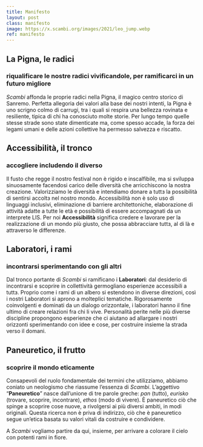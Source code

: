 ```yaml
---
title: Manifesto
layout: post
class: manifesto
image: https://x.scambi.org/images/2021/leo_jump.webp
ref: manifesto
---
```

## La Pigna, le radici

### riqualificare le nostre radici vivificandole, per ramificarci in un futuro migliore

*Scambi* affonda le proprie radici nella Pigna, il magico centro storico di Sanremo. Perfetta allegoria dei valori alla base dei nostri intenti, la Pigna è uno scrigno colmo di carrugi, tra i quali si respira una bellezza rovinata e resiliente, tipica di chi ha conosciuto molte storie. Per lungo tempo quelle stesse strade sono state dimenticate ma, come spesso accade, la forza dei legami umani e delle azioni collettive ha permesso salvezza e riscatto.

## Accessibilità, il tronco

### accogliere includendo il diverso

Il fusto che regge il nostro festival non è rigido e inscalfibile, ma si sviluppa sinuosamente facendosi carico delle diversità che arricchiscono la nostra creazione. Valorizziamo le diversità e intendiamo donare a tuttɜ la possibilità di sentirsi accoltɜ nel nostro mondo. Accessibilità non è solo uso di linguaggi inclusivi, eliminazione di barriere architettoniche, elaborazione di attività adatte a tutte le età e possibilità di essere accompagnati da un interprete LIS. <span id="anchor"></span>Per noi **Accessibilità** significa credere e lavorare per la realizzazione di un mondo più giusto, che possa abbracciare tuttɜ, al di là e attraverso le differenze.

## Laboratori, i rami

### incontrarsi sperimentando con gli altri

Dal tronco portante di *Scambi* si ramificano i **Laboratori**: dal desiderio di incontrarsi e scoprire in collettività germogliano esperienze accessibili a tuttɜ. Proprio come i rami di un albero si estendono in diverse direzioni, così i nostri Laboratori si aprono a molteplici tematiche. Rigorosamente coinvolgenti e dominati da un dialogo orizzontale, i laboratori hanno il fine ultimo di creare relazioni fra chi li vive. Personalità perite nelle più diverse discipline propongono esperienze che ci aiutano ad allargare i nostri orizzonti sperimentando con idee e cose, per costruire insieme la strada verso il domani.

## Paneuretico, il frutto

### scoprire il mondo eticamente

Consapevoli del ruolo fondamentale dei termini che utilizziamo, abbiamo coniato un neologismo che riassume l’essenza di *Scambi*. L’aggettivo “**Paneuretico**” nasce dall’unione di tre parole greche: *pan* (tutto), *eurisko* (trovare, scoprire, incontrare), *ethos* (modo di vivere). È paneuretico ciò che spinge a scoprire cose nuove, a rivolgersi ai più diversi ambiti, in modi originali. Questa ricerca non è priva di indirizzo, ciò che è paneuretico segue un’etica basata su valori vitali da costruire e condividere.

A *Scambi* vogliamo partire da qui, insieme, per arrivare a colorare il cielo con potenti rami in fiore.
